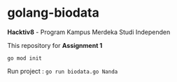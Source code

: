 # golang-biodata
<b>Hacktiv8</b> - Program Kampus Merdeka Studi Independen

This repository for <b>Assignment 1</b>

`go mod init`

Run project : `go run biodata.go Nanda`
